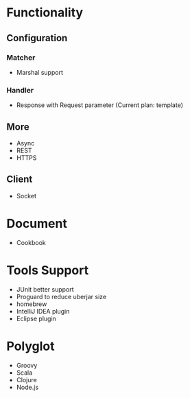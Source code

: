 # Functionality

## Configuration

### Matcher
* Marshal support

### Handler
* Response with Request parameter (Current plan: template)

## More
* Async
* REST
* HTTPS

## Client
* Socket

# Document
* Cookbook

# Tools Support
* JUnit better support
* Proguard to reduce uberjar size
* homebrew
* IntelliJ IDEA plugin
* Eclipse plugin

# Polyglot
* Groovy
* Scala
* Clojure
* Node.js